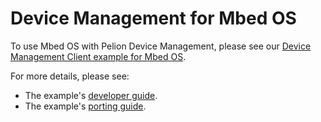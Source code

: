 <h1 id="device-management">Device Management for Mbed OS</h1>

To use Mbed OS with Pelion Device Management, please see our [Device Management Client example for Mbed OS](https://github.com/ARMmbed/mbed-os-example-pelion/blob/master/README.md).

For more details, please see:

- The example's [developer guide](https://www.pelion.com/docs/device-management/latest/connecting/tutorial-pelion-mbedos.html).
- The example's [porting guide](https://www.pelion.com/docs/device-management/latest/porting/index.html).
